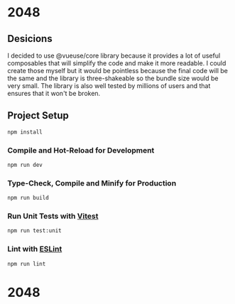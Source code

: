 # 2048

## Desicions 

I decided to use @vueuse/core library because it provides a lot of useful composables that will simplify the code and make it more readable. I could create those myself but it would be pointless because the final code will be the same and the library is three-shakeable so the bundle size would be very small. The library is also well tested by millions of users and that ensures that it won't be broken.


## Project Setup

```sh
npm install
```

### Compile and Hot-Reload for Development

```sh
npm run dev
```

### Type-Check, Compile and Minify for Production

```sh
npm run build
```

### Run Unit Tests with [Vitest](https://vitest.dev/)

```sh
npm run test:unit
```

### Lint with [ESLint](https://eslint.org/)

```sh
npm run lint
```
# 2048
